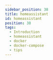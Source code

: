 ```yaml
---
sidebar_position: 38
title: homeassistant
id: homeassistant
position: 38
tags:
  - Introduction
  - homeassistant
  - docker
  - docker-compose
  - tips
---
```

